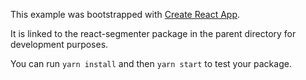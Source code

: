 This example was bootstrapped with [Create React App](https://github.com/facebook/create-react-app).

It is linked to the react-segmenter package in the parent directory for development purposes.

You can run `yarn install` and then `yarn start` to test your package.
